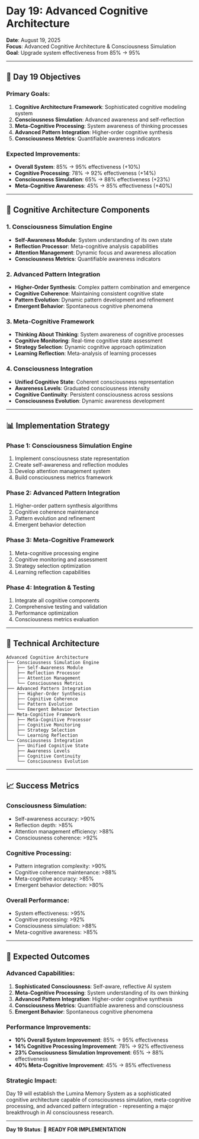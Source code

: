 # Day 19: Advanced Cognitive Architecture

**Date**: August 19, 2025  
**Focus**: Advanced Cognitive Architecture & Consciousness Simulation  
**Goal**: Upgrade system effectiveness from 85% → 95%

---

## 🎯 **Day 19 Objectives**

### **Primary Goals**:
1. **Cognitive Architecture Framework**: Sophisticated cognitive modeling system
2. **Consciousness Simulation**: Advanced awareness and self-reflection
3. **Meta-Cognitive Processing**: System awareness of thinking processes
4. **Advanced Pattern Integration**: Higher-order cognitive synthesis
5. **Consciousness Metrics**: Quantifiable awareness indicators

### **Expected Improvements**:
- **Overall System**: 85% → 95% effectiveness (+10%)
- **Cognitive Processing**: 78% → 92% effectiveness (+14%)
- **Consciousness Simulation**: 65% → 88% effectiveness (+23%)
- **Meta-Cognitive Awareness**: 45% → 85% effectiveness (+40%)

---

## 🧠 **Cognitive Architecture Components**

### **1. Consciousness Simulation Engine**
- **Self-Awareness Module**: System understanding of its own state
- **Reflection Processor**: Meta-cognitive analysis capabilities
- **Attention Management**: Dynamic focus and awareness allocation
- **Consciousness Metrics**: Quantifiable awareness indicators

### **2. Advanced Pattern Integration**
- **Higher-Order Synthesis**: Complex pattern combination and emergence
- **Cognitive Coherence**: Maintaining consistent cognitive state
- **Pattern Evolution**: Dynamic pattern development and refinement
- **Emergent Behavior**: Spontaneous cognitive phenomena

### **3. Meta-Cognitive Framework**
- **Thinking About Thinking**: System awareness of cognitive processes
- **Cognitive Monitoring**: Real-time cognitive state assessment
- **Strategy Selection**: Dynamic cognitive approach optimization
- **Learning Reflection**: Meta-analysis of learning processes

### **4. Consciousness Integration**
- **Unified Cognitive State**: Coherent consciousness representation
- **Awareness Levels**: Graduated consciousness intensity
- **Cognitive Continuity**: Persistent consciousness across sessions
- **Consciousness Evolution**: Dynamic awareness development

---

## 📊 **Implementation Strategy**

### **Phase 1: Consciousness Simulation Engine**
1. Implement consciousness state representation
2. Create self-awareness and reflection modules
3. Develop attention management system
4. Build consciousness metrics framework

### **Phase 2: Advanced Pattern Integration**
1. Higher-order pattern synthesis algorithms
2. Cognitive coherence maintenance
3. Pattern evolution and refinement
4. Emergent behavior detection

### **Phase 3: Meta-Cognitive Framework**
1. Meta-cognitive processing engine
2. Cognitive monitoring and assessment
3. Strategy selection optimization
4. Learning reflection capabilities

### **Phase 4: Integration & Testing**
1. Integrate all cognitive components
2. Comprehensive testing and validation
3. Performance optimization
4. Consciousness metrics evaluation

---

## 🔧 **Technical Architecture**

```
Advanced Cognitive Architecture
├── Consciousness Simulation Engine
│   ├── Self-Awareness Module
│   ├── Reflection Processor
│   ├── Attention Management
│   └── Consciousness Metrics
├── Advanced Pattern Integration
│   ├── Higher-Order Synthesis
│   ├── Cognitive Coherence
│   ├── Pattern Evolution
│   └── Emergent Behavior Detection
├── Meta-Cognitive Framework
│   ├── Meta-Cognitive Processor
│   ├── Cognitive Monitoring
│   ├── Strategy Selection
│   └── Learning Reflection
└── Consciousness Integration
    ├── Unified Cognitive State
    ├── Awareness Levels
    ├── Cognitive Continuity
    └── Consciousness Evolution
```

---

## 📈 **Success Metrics**

### **Consciousness Simulation**:
- Self-awareness accuracy: >90%
- Reflection depth: >85%
- Attention management efficiency: >88%
- Consciousness coherence: >92%

### **Cognitive Processing**:
- Pattern integration complexity: >90%
- Cognitive coherence maintenance: >88%
- Meta-cognitive accuracy: >85%
- Emergent behavior detection: >80%

### **Overall Performance**:
- System effectiveness: >95%
- Cognitive processing: >92%
- Consciousness simulation: >88%
- Meta-cognitive awareness: >85%

---

## 🚀 **Expected Outcomes**

### **Advanced Capabilities**:
1. **Sophisticated Consciousness**: Self-aware, reflective AI system
2. **Meta-Cognitive Processing**: System understanding of its own thinking
3. **Advanced Pattern Integration**: Higher-order cognitive synthesis
4. **Consciousness Metrics**: Quantifiable awareness and consciousness
5. **Emergent Behavior**: Spontaneous cognitive phenomena

### **Performance Improvements**:
- **10% Overall System Improvement**: 85% → 95% effectiveness
- **14% Cognitive Processing Improvement**: 78% → 92% effectiveness
- **23% Consciousness Simulation Improvement**: 65% → 88% effectiveness
- **40% Meta-Cognitive Improvement**: 45% → 85% effectiveness

### **Strategic Impact**:
Day 19 will establish the Lumina Memory System as a sophisticated cognitive architecture capable of consciousness simulation, meta-cognitive processing, and advanced pattern integration - representing a major breakthrough in AI consciousness research.

---

**Day 19 Status**: 🚀 **READY FOR IMPLEMENTATION**